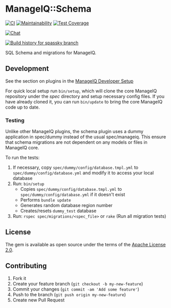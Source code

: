 # ManageIQ::Schema

[![CI](https://github.com/ManageIQ/manageiq-schema/actions/workflows/ci.yaml/badge.svg?branch=spassky)](https://github.com/ManageIQ/manageiq-schema/actions/workflows/ci.yaml)
[![Maintainability](https://api.codeclimate.com/v1/badges/f7888b08eb72806b2860/maintainability)](https://codeclimate.com/github/ManageIQ/manageiq-schema/maintainability)
[![Test Coverage](https://api.codeclimate.com/v1/badges/f7888b08eb72806b2860/test_coverage)](https://codeclimate.com/github/ManageIQ/manageiq-schema/test_coverage)

[![Chat](https://badges.gitter.im/Join%20Chat.svg)](https://gitter.im/ManageIQ/manageiq-schema?utm_source=badge&utm_medium=badge&utm_campaign=pr-badge&utm_content=badge)

[![Build history for spassky branch](https://buildstats.info/github/chart/ManageIQ/manageiq-schema?branch=spassky&buildCount=50&includeBuildsFromPullRequest=false&showstats=false)](https://github.com/ManageIQ/manageiq-schema/actions?query=branch%3Amaster)

SQL Schema and migrations for ManageIQ.

## Development

See the section on plugins in the [ManageIQ Developer Setup](http://manageiq.org/docs/guides/developer_setup/plugins)

For quick local setup run `bin/setup`, which will clone the core ManageIQ repository under the *spec* directory and setup necessary config files. If you have already cloned it, you can run `bin/update` to bring the core ManageIQ code up to date.

### Testing

Unlike other ManageIQ plugins, the schema plugin uses a dummy application in spec/dummy instead of the usual spec/manageiq. This ensure that schema migrations are not dependent on any models or files in ManageIQ core.

To run the tests:

1. If necessary, copy `spec/dummy/config/database.tmpl.yml` to `spec/dummy/config/database.yml` and modify it to access your local database
2. Run: `bin/setup`
   - Copies `spec/dummy/config/database.tmpl.yml` to `spec/dummy/config/database.yml` if it doesn't exist
   - Performs `bundle update`
   - Generates random database region number
   - Creates/resets `dummy_test` database
3. Run: `rspec spec/migrations/<spec_file>` or `rake` (Run all migration tests)

## License

The gem is available as open source under the terms of the [Apache License 2.0](http://www.apache.org/licenses/LICENSE-2.0).

## Contributing

1. Fork it
2. Create your feature branch (`git checkout -b my-new-feature`)
3. Commit your changes (`git commit -am 'Add some feature'`)
4. Push to the branch (`git push origin my-new-feature`)
5. Create new Pull Request
